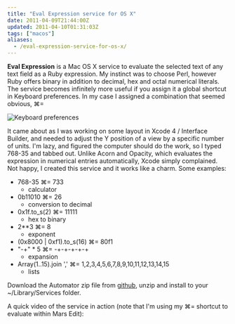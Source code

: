 ```yaml
---
title: "Eval Expression service for OS X"
date: 2011-04-09T21:44:00Z
updated: 2011-04-10T01:31:03Z
tags: ["macos"]
aliases:
  - /eval-expression-service-for-os-x/
---
```


**Eval Expression** is a Mac OS X service to evaluate the selected text of any text field as a Ruby expression.  My instinct was to choose Perl, however Ruby offers binary in addition to decimal, hex and octal numerical literals.  The service becomes infinitely more useful if you assign it a global shortcut in Keyboard preferences.  In my case I assigned a combination that seemed obvious, ⌘=

![Keyboard preferences](http://lh5.ggpht.com/_WTgxY9AxbJk/TaE1i0ngklI/AAAAAAAAAnU/yDUu3uOqs9Y/Keyboard%20preferences.png?imgmax=800)

It came about as I was working on some layout in Xcode 4 / Interface Builder, and needed to adjust the Y position of a view by a specific number of units.  I'm lazy, and figured the computer should do the work, so I typed 768-35 and tabbed out.  Unlike Acorn and Opacity, which evaluates the expression in numerical entries automatically, Xcode simply complained.  Not happy, I created this service and it works like a charm.  Some examples:

*   768-35 ⌘= 733
    *   calculator
*   0b11010 ⌘= 26
    *   conversion to decimal
*   0x1f.to_s(2) ⌘= 11111
    *   hex to binary
*   2**3 ⌘= 8
    *   exponent
*   (0x8000 | 0xf1).to_s(16) ⌘= 80f1
*   "-+" * 5 ⌘= -+-+-+-+-+
    *   expansion
*   Array(1..15).join ',' ⌘= 1,2,3,4,5,6,7,8,9,10,11,12,13,14,15
    *   lists

Download the Automator zip file from [github](https://github.com/downloads/scarnie/sgc_general/Eval%20Expression.zip), unzip and install to your ~/Library/Services folder.

A quick video of the service in action (note that I'm using my ⌘= shortcut to evaluate within Mars Edit):

<object type="application/futuresplash" width="425" height="344"><param name="movie" value="http://www.youtube.com/v/K-gP9ToAPTU?hl=en&amp;fs=1"><param name="allowFullScreen" value="true"><param name="allowscriptaccess" value="always"><embed type="application/futuresplash" width="425" height="344" src="http://www.youtube.com/v/K-gP9ToAPTU?hl=en&amp;fs=1" allowscriptaccess="always" allowfullscreen="true"></object>
